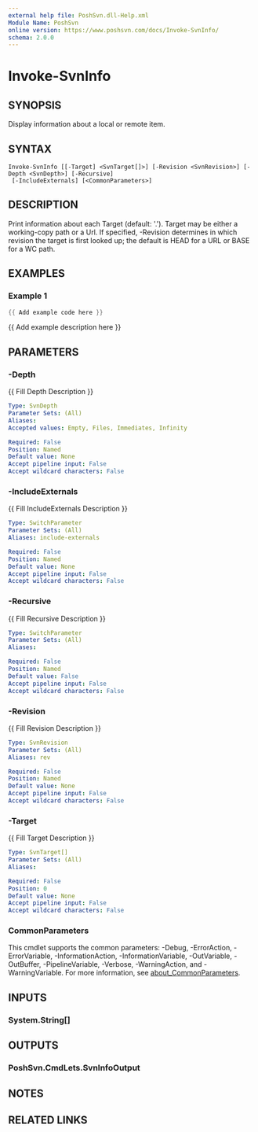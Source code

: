 ```yaml
---
external help file: PoshSvn.dll-Help.xml
Module Name: PoshSvn
online version: https://www.poshsvn.com/docs/Invoke-SvnInfo/
schema: 2.0.0
---
```


# Invoke-SvnInfo

## SYNOPSIS
Display information about a local or remote item.

## SYNTAX

```
Invoke-SvnInfo [[-Target] <SvnTarget[]>] [-Revision <SvnRevision>] [-Depth <SvnDepth>] [-Recursive]
 [-IncludeExternals] [<CommonParameters>]
```

## DESCRIPTION
Print information about each Target (default: '.').
Target may be either a working-copy path or a Url. If specified, -Revision
determines in which revision the target is first looked up; the default
is HEAD for a URL or BASE for a WC path.


## EXAMPLES

### Example 1
```powershell
{{ Add example code here }}
```

{{ Add example description here }}

## PARAMETERS

### -Depth
{{ Fill Depth Description }}

```yaml
Type: SvnDepth
Parameter Sets: (All)
Aliases:
Accepted values: Empty, Files, Immediates, Infinity

Required: False
Position: Named
Default value: None
Accept pipeline input: False
Accept wildcard characters: False
```

### -IncludeExternals
{{ Fill IncludeExternals Description }}

```yaml
Type: SwitchParameter
Parameter Sets: (All)
Aliases: include-externals

Required: False
Position: Named
Default value: None
Accept pipeline input: False
Accept wildcard characters: False
```

### -Recursive
{{ Fill Recursive Description }}

```yaml
Type: SwitchParameter
Parameter Sets: (All)
Aliases:

Required: False
Position: Named
Default value: False
Accept pipeline input: False
Accept wildcard characters: False
```

### -Revision
{{ Fill Revision Description }}

```yaml
Type: SvnRevision
Parameter Sets: (All)
Aliases: rev

Required: False
Position: Named
Default value: None
Accept pipeline input: False
Accept wildcard characters: False
```

### -Target
{{ Fill Target Description }}

```yaml
Type: SvnTarget[]
Parameter Sets: (All)
Aliases:

Required: False
Position: 0
Default value: None
Accept pipeline input: False
Accept wildcard characters: False
```

### CommonParameters
This cmdlet supports the common parameters: -Debug, -ErrorAction, -ErrorVariable, -InformationAction, -InformationVariable, -OutVariable, -OutBuffer, -PipelineVariable, -Verbose, -WarningAction, and -WarningVariable. For more information, see [about_CommonParameters](http://go.microsoft.com/fwlink/?LinkID=113216).

## INPUTS

### System.String[]

## OUTPUTS

### PoshSvn.CmdLets.SvnInfoOutput

## NOTES

## RELATED LINKS
